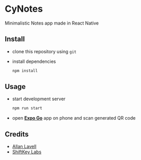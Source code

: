 # CyNotes

Minimalistic Notes app made in React Native

## Install

- clone this repository using `git`

- install dependencies

    ```sh
    npm install
    ```

## Usage

- start development server

    ```sh
    npm run start
    ```

- open [**Expo Go**](<https://expo.dev/go>) app on phone and scan generated QR code

## Credits

- [Allan Lavell](<https://github.com/aelavell>)
- [ShiftKey Labs](<https://shiftkeylabs.ca>)

